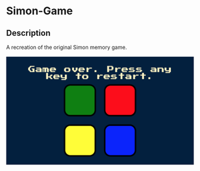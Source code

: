 # Simon-Game
## Description
A recreation of the original Simon memory game. <br /> <br />
![My Image](screenshot.png)
